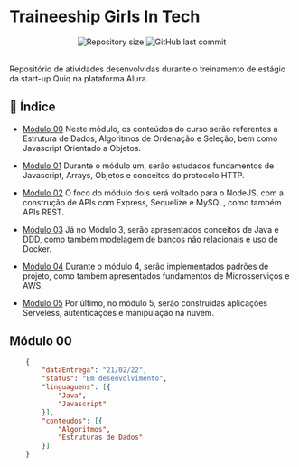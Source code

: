 # Traineeship Girls In Tech

<div align="center">

<img alt="Repository size" src="https://img.shields.io/github/repo-size/inaerosa/traineeship-girls-in-tech?color=%23DB5800">

<img alt="GitHub last commit" src="https://img.shields.io/github/last-commit/inaerosa/traineeship-girls-in-tech?color=%23DB5800">

</div>

<br/>

<p>Repositório de atividades desenvolvidas durante o treinamento de estágio da start-up Quiq na plataforma Alura.<p>

## 📌 Índice
* [Módulo 00](##Módulo00)
Neste módulo, os conteúdos do curso serão referentes a Estrutura de Dados, Algoritmos de Ordenação e Seleção, bem como Javascript Orientado a Objetos.

* [Módulo 01](##Módulo01)
Durante o módulo um, serão estudados fundamentos de Javascript, Arrays, Objetos e conceitos do protocolo HTTP.

* [Módulo 02](##Módulo02)
O foco do módulo dois será voltado para o NodeJS, com a construção de APIs com Express, Sequelize e MySQL, como também APIs REST.

* [Módulo 03](##Módulo03)
Já no Módulo 3, serão apresentados conceitos de Java e DDD, como também modelagem de bancos não relacionais e uso de Docker.

* [Módulo 04](##Módulo04)
Durante o módulo 4, serão implementados padrões de projeto, como também apresentados fundamentos de Microsserviços e AWS.

* [Módulo 05](##Módulo05)
Por último, no módulo 5, serão construídas aplicações Serveless, autenticações e manipulação na nuvem.


## Módulo 00
```json 
    {
        "dataEntrega": "21/02/22",
        "status": "Em desenvolvimento",
        "linguaguens": [{
            "Java",
            "Javascript"
        }],
        "conteudos": [{
            "Algoritmos",
            "Estruturas de Dados"
        }]
    }
```








 
